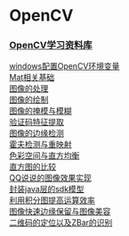 # OpenCV

### [OpenCV学习资料库](http://www.opencv.org.cn/opencvdoc/2.3.2/html/doc/tutorials/imgproc/table_of_content_imgproc/table_of_content_imgproc.html)

[windows配置OpenCV环境变量](https://github.com/TF27674569/OpenCV/blob/master/md/%EF%BC%88%E4%B8%80%EF%BC%89Windows%E4%B8%8AOpenCV1.md)</br>
[Mat相关基础](https://github.com/TF27674569/OpenCV/blob/master/md/%EF%BC%88%E4%BA%8C%EF%BC%89Mat.md)</br>
[图像的处理](https://github.com/TF27674569/OpenCV/blob/master/md/%EF%BC%88%E4%B8%89%EF%BC%89%E5%9B%BE%E5%83%8F%E7%9A%84%E5%A4%84%E7%90%86.md)</br>
[图像的绘制](https://github.com/TF27674569/OpenCV/blob/master/md/%EF%BC%88%E5%9B%9B%EF%BC%89%E5%9B%BE%E5%83%8F%E7%9A%84%E7%BB%98%E5%88%B6.md)</br>
[图像的掩模与模糊](https://github.com/TF27674569/OpenCV/blob/master/md/%EF%BC%88%E4%BA%94%EF%BC%89%E5%9B%BE%E5%83%8F%E7%9A%84%E6%8E%A9%E6%A8%A1%E4%B8%8E%E6%A8%A1%E7%B3%8A.md)</br>
[验证码特征提取](https://github.com/TF27674569/OpenCV/blob/master/md/%EF%BC%88%E5%85%AD%EF%BC%89%E9%AA%8C%E8%AF%81%E7%A0%81%E7%89%B9%E5%BE%81%E6%8F%90%E5%8F%96.md)</br>
[图像的边缘检测](https://github.com/TF27674569/OpenCV/blob/master/md/%EF%BC%88%E4%B8%83%EF%BC%89%E5%9B%BE%E5%83%8F%E7%9A%84%E8%BE%B9%E7%BC%98%E6%A3%80%E6%B5%8B.md)</br>
[霍夫检测与重映射](https://github.com/TF27674569/OpenCV/blob/master/md/%EF%BC%88%E5%85%AB%EF%BC%89%E9%9C%8D%E5%A4%AB%E6%A3%80%E6%B5%8B%E4%B8%8E%E9%87%8D%E6%98%A0%E5%B0%84.md)</br>
[色彩空间与直方均衡](https://github.com/TF27674569/OpenCV/blob/master/md/%EF%BC%88%E4%B9%9D%EF%BC%89%E8%89%B2%E5%BD%A9%E7%A9%BA%E9%97%B4%E4%B8%8E%E7%9B%B4%E6%96%B9%E5%9B%BE.md)</br>
[直方图的比较](https://github.com/TF27674569/OpenCV/blob/master/md/%EF%BC%88%E5%8D%81%EF%BC%89%E7%9B%B4%E6%96%B9%E5%9B%BE%E7%9A%84%E6%AF%94%E8%BE%83.md)</br>
[QQ说说的图像效果实现](https://github.com/TF27674569/OpenCV_Android_Image)</br>
[封装java层的sdk模型](https://github.com/TF27674569/encapsulation_javasdk_from_ndk)</br>
[利用积分图提高运算效率](https://github.com/TF27674569/OpenCV/blob/master/md/%EF%BC%88%E5%8D%81%E4%B8%89%EF%BC%89%E5%88%A9%E7%94%A8%E7%A7%AF%E5%88%86%E5%9B%BE%E6%8F%90%E9%AB%98%E8%BF%90%E7%AE%97%E6%95%88%E7%8E%87.md)</br>
[图像快速边缘保留与图像美容](https://github.com/TF27674569/OpenCV/blob/master/md/%EF%BC%88%E5%8D%81%E5%9B%9B%EF%BC%89%E5%9B%BE%E7%89%87%E5%BF%AB%E9%80%9F%E8%BE%B9%E7%BC%98%E4%BF%9D%E7%95%99%E4%B8%8E%E5%9B%BE%E7%89%87%E7%BE%8E%E5%AE%B9.md)</br>
[二维码的定位以及ZBar的识别](
https://github.com/TF27674569/OpenCV/blob/master/md/%EF%BC%88%E5%8D%81%E4%BA%94%EF%BC%89%E8%AF%86%E5%88%AB%E5%9B%BE%E5%83%8F%E4%B8%AD%E7%9A%84%E4%BA%8C%E7%BB%B4%E7%A0%81.md)</br>
